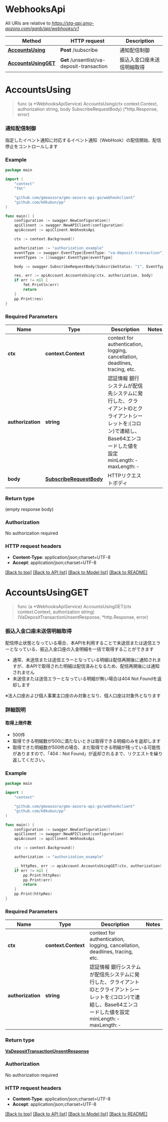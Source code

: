 # WebhooksApi

All URIs are relative to *https://stg-api.gmo-aozora.com/ganb/api/webhooks/v1*

Method | HTTP request | Description
------------- | ------------- | -------------
[**AccountsUsing**](WebhooksApi.md#AccountsUsing) | **Post** /subscribe | 通知配信制御
[**AccountsUsingGET**](WebhooksApi.md#AccountsUsingGET) | **Get** /unsentlist/va-deposit-transaction | 振込入金口座未送信明細取得


# **AccountsUsing**
> func (a *WebhooksApiService) AccountsUsing(ctx context.Context, authorization string, body SubscribeRequestBody) (*http.Response, error)

### 通知配信制御

指定したイベント通知に対応するイベント通知（WebHook）の配信開始、配信停止をコントロールします

### Example
```go
package main

import (
    "context"
    "fmt"

    "github.com/gmoaozora/gmo-aozora-api-go/webhookclient"
    "github.com/k0kubun/pp"
)

func main() {
    configuration := swagger.NewConfiguration()
    apiClinent := swagger.NewAPIClient(configuration)
    apiAccount := apiClinent.WebhooksApi

    ctx := context.Background()

    authorization := "authorization_example"
    eventType := swagger.EventType{EventType: "va-deposit-transaction"}
    eventTypes := []swagger.EventType{eventType}

    body := swagger.SubscribeRequestBody{SubscribeStatus: "1", EventTypes: eventTypes}

    res, err := apiAccount.AccountsUsing(ctx, authorization, body)
    if err != nil {
        fmt.Println(err)
        return
    }
    pp.Print(res)
}
```

### Required Parameters

Name | Type | Description  | Notes
------------- | ------------- | ------------- | -------------
 **ctx** | **context.Context** | context for authentication, logging, cancellation, deadlines, tracing, etc.
 **authorization** | **string**| 認証情報 銀行システムが配信先システムに発行した、クライアントIDとクライアントシーレットを:(コロン)で連結し、Base64エンコードした値を設定 minLength: ‐ maxLength: ‐  | 
 **body** | [**SubscribeRequestBody**](SubscribeRequestBody.md)| HTTPリクエストボディ | 

### Return type

 (empty response body)

### Authorization

No authorization required

### HTTP request headers

 - **Content-Type**: application/json;charset=UTF-8
 - **Accept**: application/json;charset=UTF-8

[[Back to top]](#) [[Back to API list]](../README.md#documentation-for-api-endpoints) [[Back to Model list]](../README.md#documentation-for-models) [[Back to README]](../README.md)

# **AccountsUsingGET**
> func (a *WebhooksApiService) AccountsUsingGET(ctx context.Context, authorization string) (VaDepositTransactionUnsentResponse, *http.Response, error)

### 振込入金口座未送信明細取得

配信停止状態となっている場合、本APIを利用することで未送信または送信エラーとなっている、振込入金口座の入金明細を一括で取得することができます
* 通常、未送信または送信エラーとなっている明細は配信再開後に通知されますが、本APIで取得された明細は配信済みとなるため、配信再開後には通知されません
* 未送信または送信エラーとなっている明細が無い場合は404 Not Foundを返却します

※法人口座および個人事業主口座のみ対象となり、個人口座は対象外となります

### 詳細説明

#### 取得上限件数
* 500件
* 取得できる明細数が500に満たないときは取得できる明細のみを返却します
* 取得できた明細数が500件の場合、まだ取得できる明細が残っている可能性がありますので、「404：Not Found」が返却されるまで、リクエストを繰り返してください。

### Example
```go
package main

import (
    "context"

    "github.com/gmoaozora/gmo-aozora-api-go/webhookclient"
    "github.com/k0kubun/pp"
)

func main() {
    configuration := swagger.NewConfiguration()
    apiClinent := swagger.NewAPIClient(configuration)
    apiAccount := apiClinent.WebhooksApi

    ctx := context.Background()

    authorization := "authorization_example"

    _, httpRes, err := apiAccount.AccountsUsingGET(ctx, authorization)
    if err != nil {
        pp.Print(httpRes)
        pp.Print(err)
        return
    }
    pp.Print(httpRes)
}
```

### Required Parameters

Name | Type | Description  | Notes
------------- | ------------- | ------------- | -------------
 **ctx** | **context.Context** | context for authentication, logging, cancellation, deadlines, tracing, etc.
 **authorization** | **string**| 認証情報 銀行システムが配信先システムに発行した、クライアントIDとクライアントシーレットを:(コロン)で連結し、Base64エンコードした値を設定 minLength: ‐ maxLength: ‐  | 

### Return type

[**VaDepositTransactionUnsentResponse**](vaDepositTransactionUnsentResponse.md)

### Authorization

No authorization required

### HTTP request headers

 - **Content-Type**: application/json;charset=UTF-8
 - **Accept**: application/json;charset=UTF-8

[[Back to top]](#) [[Back to API list]](../README.md#documentation-for-api-endpoints) [[Back to Model list]](../README.md#documentation-for-models) [[Back to README]](../README.md)
